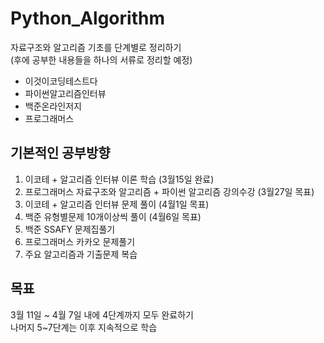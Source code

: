 # Python_Algorithm
자료구조와 알고리즘 기초를 단계별로 정리하기    
(후에 공부한 내용들을 하나의 서류로 정리할 예정)
- 이것이코딩테스트다
- 파이썬알고리즘인터뷰
- 백준온라인저지
- 프로그래머스  

## 기본적인 공부방향
1. 이코테 + 알고리즘 인터뷰 이론 학습 (3월15일 완료)  
2. 프로그래머스 자료구조와 알고리즘 + 파이썬 알고리즘 강의수강 (3월27일 목표)  
3. 이코테 + 알고리즘 인터뷰 문제 풀이 (4월1일 목표)  
4. 백준 유형별문제 10개이상씩 풀이 (4월6일 목표)  
5. 백준 SSAFY 문제집풀기  
6. 프로그래머스 카카오 문제풀기  
7. 주요 알고리즘과 기출문제 복습  

## 목표
3월 11일 ~ 4월 7일 내에 4단계까지 모두 완료하기  
나머지 5~7단계는 이후 지속적으로 학습  
